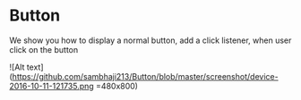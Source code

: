 # Button

We show you how to display a normal button, add a click listener, when user click on the button

![Alt text](https://github.com/sambhaji213/Button/blob/master/screenshot/device-2016-10-11-121735.png =480x800)


